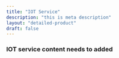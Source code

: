 ```yaml
---
title: "IOT Service"
description: "this is meta description"
layout: "detailed-product"
draft: false
---
```


### IOT service content needs to added
